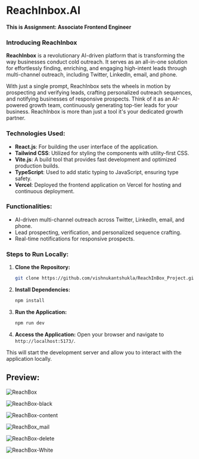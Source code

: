 # ReachInbox.AI
**This is Assignment: Associate Frontend Engineer** <br>

### Introducing ReachInbox

**ReachInbox** is a revolutionary AI-driven platform that is transforming the way businesses conduct cold outreach. It serves as an all-in-one solution for effortlessly finding, enriching, and engaging high-intent leads through multi-channel outreach, including Twitter, LinkedIn, email, and phone. <br>

With just a single prompt, ReachInbox sets the wheels in motion by prospecting and verifying leads, crafting personalized outreach sequences, and notifying businesses of responsive prospects. Think of it as an AI-powered growth team, continuously generating top-tier leads for your business. ReachInbox is more than just a tool it's your dedicated growth partner.

### **Technologies Used:**
- **React.js**: For building the user interface of the application.
- **Tailwind CSS**: Utilized for styling the components with utility-first CSS.
- **Vite.js**: A build tool that provides fast development and optimized production builds.
- **TypeScript**: Used to add static typing to JavaScript, ensuring type safety.
- **Vercel**: Deployed the frontend application on Vercel for hosting and continuous deployment.

### **Functionalities:**
- AI-driven multi-channel outreach across Twitter, LinkedIn, email, and phone.
- Lead prospecting, verification, and personalized sequence crafting.
- Real-time notifications for responsive prospects.

### **Steps to Run Locally:**
1. **Clone the Repository:**
   ```bash
   git clone https://github.com/vishnukantshukla/ReachInBox_Project.git
   ```

2. **Install Dependencies:**
   ```bash
   npm install
   ```
3. **Run the Application:**
   ```bash
   npm run dev
   ```
4. **Access the Application:**
   Open your browser and navigate to `http://localhost:5173/`.
   

This will start the development server and allow you to interact with the application locally.

## Preview:

![ReachBox](https://github.com/user-attachments/assets/c6274f40-6b38-4525-bf92-cb93da778b4a)

![ReachBox-black](https://github.com/user-attachments/assets/3f344bf7-c2d1-432f-b851-94825e5e5e45)

![ReachBox-content](https://github.com/user-attachments/assets/5ecd13ff-29c7-4d6c-b562-c778871e5c9b)

![ReachBox_mail](https://github.com/user-attachments/assets/18a376d5-9c97-40bb-85e9-a8d46ff2bd30)

![ReachBox-delete](https://github.com/user-attachments/assets/0587b84c-73ce-4beb-b896-8653b5a9f84d)

![ReachBox-White](https://github.com/user-attachments/assets/9e793754-eb09-47bb-8bb8-94dd645898c6)
